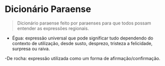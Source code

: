 # Dicionário Paraense
> Dicionário paraense feito por paraenses para que todos possam entender as expressões regionais.

- Égua: expressão universal que pode significar tudo dependendo do contexto de utilização, desde susto, desprezo, tristeza a felicidade, surpresa ou raiva.

-De rocha: expressão utilizada como um forma de afirmação/confirmação. 
